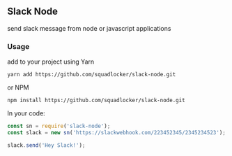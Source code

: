 ## Slack Node
send slack message from node or javascript applications

### Usage

add to your project using Yarn
```shell
yarn add https://github.com/squadlocker/slack-node.git
```

or NPM
```
npm install https://github.com/squadlocker/slack-node.git
```

In your code:
``` javascript
const sn = require('slack-node');
const slack = new sn('https://slackwebhook.com/223452345/2345234523');

slack.send('Hey Slack!');
```

